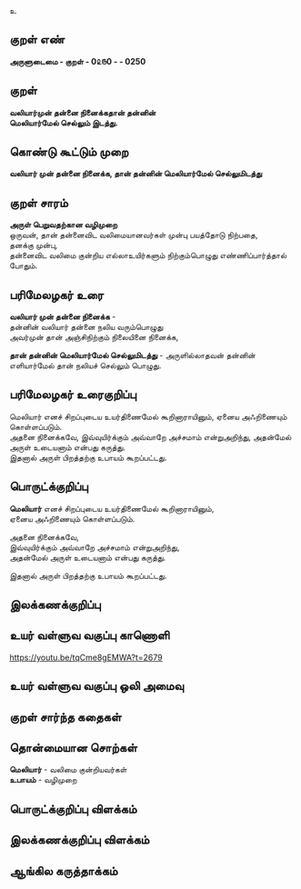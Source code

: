 உ

## குறள் எண் 

**அருளுடைமை - குறள் - 0௨௫0 - - 0250**  

## குறள் 

**வலியார்முன் தன்னை நினைக்கதான் தன்னின்  
மெலியார்மேல் செல்லும் இடத்து.**

## கொண்டு கூட்டும் முறை

**வலியார் முன் தன்னை நினைக்க, தான் தன்னின் மெலியார்மேல் செல்லுமிடத்து**  

## குறள் சாரம் 

**அருள் பெறுவதற்கான வழிமுறை**    
ஒருவன், தான் தன்னைவிட வலிமையானவர்கள் முன்பு பயத்தோடு நிற்பதை,  
தனக்கு முன்பு,  
தன்னைவிட வலிமை குன்றிய எல்லாஉயிர்களும்  நிற்கும்பொழுது எண்ணிப்பார்த்தால் போதும்.  

## பரிமேலழகர் உரை

**வலியார் முன் தன்னை நினைக்க** -  
தன்னின் வலியார் தன்னை நலிய வரும்பொழுது  
அவர்முன் தான் அஞ்சிநிற்கும் நிலையினை நினைக்க,  

**தான் தன்னின் மெலியார்மேல் செல்லுமிடத்து** - அருளில்லாதவன் தன்னின் எளியார்மேல் தான் நலியச் செல்லும் பொழுது. 

## பரிமேலழகர் உரைகுறிப்பு   

மெலியார் எனச் சிறப்புடைய உயர்திணைமேல் கூறினாராயினும், ஏனைய அஃறிணையும் கொள்ளப்படும்.  
அதனை நினைக்கவே, இவ்வுயிர்க்கும் அவ்வாறே அச்சமாம் என்றுஅறிந்து, அதன்மேல் அருள் உடையனாம் என்பது கருத்து.  
இதனால் அருள் பிறத்தற்கு உபாயம் கூறப்பட்டது.  

## பொருட்க்குறிப்பு   

**மெலியார்** எனச் சிறப்புடைய உயர்திணைமேல் கூறினாராயினும்,  
ஏனைய அஃறிணையும் கொள்ளப்படும்.    

அதனை நினைக்கவே,  
இவ்வுயிர்க்கும் அவ்வாறே அச்சமாம் என்றுஅறிந்து,  
அதன்மேல் அருள் உடையனாம் என்பது கருத்து.   

இதனால் அருள் பிறத்தற்கு உபாயம் கூறப்பட்டது.  

## இலக்கணக்குறிப்பு  


## உயர் வள்ளுவ வகுப்பு காணொளி

https://youtu.be/tqCme8gEMWA?t=2679

## உயர் வள்ளுவ வகுப்பு ஒலி அமைவு 

 
## குறள் சார்ந்த கதைகள் 


## தொன்மையான சொற்கள்
  
**மெலியார்** - வலிமை குன்றியவர்கள்  
**உபாயம்** - வழிமுறை   

## பொருட்க்குறிப்பு விளக்கம்


## இலக்கணக்குறிப்பு விளக்கம்


## ஆங்கில கருத்தாக்கம் 



